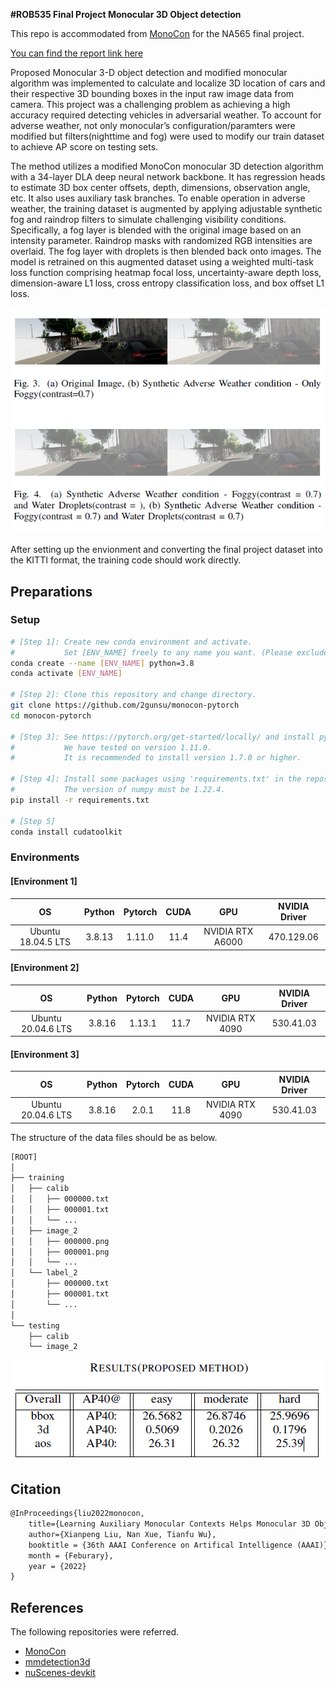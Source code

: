 **#ROB535 Final Project
Monocular 3D Object detection**

This repo is accommodated from [MonoCon](https://github.com/2gunsu/monocon-pytorch) for the NA565 final project. 

[You can find the report link here](https://github.com/Kgabel/Final-Project-ROB535-MONOCON/blob/c09d477149a8ffd56653db05a9f4e2a4ad64e8e4/Final_project_report.pdf)


Proposed Monocular 3-D object detection and modified monocular algorithm was implemented to calculate and localize 3D location of cars and their respective 3D bounding boxes in the input raw image data from camera. This project was a challenging problem as achieving a high accuracy required detecting vehicles in adversarial weather. To account for adverse weather, not only monocular’s configuration/paramters were modified but filters(nighttime and fog) were used to modify our train dataset to achieve AP score on testing sets.

The method utilizes a modified MonoCon monocular 3D detection algorithm with a 34-layer DLA deep neural network backbone. It has regression heads to estimate 3D box center offsets, depth, dimensions, observation angle, etc. It also uses auxiliary task branches. To enable operation in adverse weather, the training dataset is augmented by applying adjustable synthetic fog and raindrop filters to simulate challenging visibility conditions. Specifically, a fog layer is blended with the original image based on an intensity parameter. Raindrop masks with randomized RGB intensities are overlaid. The fog layer with droplets is then blended back onto images. The model is retrained on this augmented dataset using a weighted multi-task loss function comprising heatmap focal loss, uncertainty-aware depth loss, dimension-aware L1 loss, cross entropy classification loss, and box offset L1 loss.

![alt text](https://github.com/Kgabel/Final-Project-ROB535-MONOCON/blob/main/config/Screenshot%202023-12-31%2002154.png)

After setting up the envionment and converting the final project dataset into the KITTI format, the training code should work directly. 
## Preparations

### Setup
```bash
# [Step 1]: Create new conda environment and activate.
#           Set [ENV_NAME] freely to any name you want. (Please exclude the brackets.)
conda create --name [ENV_NAME] python=3.8
conda activate [ENV_NAME]

# [Step 2]: Clone this repository and change directory.
git clone https://github.com/2gunsu/monocon-pytorch
cd monocon-pytorch

# [Step 3]: See https://pytorch.org/get-started/locally/ and install pytorch for your environment.
#           We have tested on version 1.11.0.
#           It is recommended to install version 1.7.0 or higher.

# [Step 4]: Install some packages using 'requirements.txt' in the repository.
#           The version of numpy must be 1.22.4.
pip install -r requirements.txt

# [Step 5]
conda install cudatoolkit
```

### Environments

#### [Environment 1]
| OS                 | Python       | Pytorch      | CUDA         | GPU                   | NVIDIA Driver |
| :----------------: | :----------: | :----------: | :----------: | :-------------------: | :-----------: |
| Ubuntu 18.04.5 LTS | 3.8.13       | 1.11.0       | 11.4         | NVIDIA RTX A6000      | 470.129.06    |

#### [Environment 2]
| OS                 | Python       | Pytorch      | CUDA         | GPU                   | NVIDIA Driver |
| :----------------: | :----------: | :----------: | :----------: | :-------------------: | :-----------: |
| Ubuntu 20.04.6 LTS | 3.8.16       | 1.13.1       | 11.7         | NVIDIA RTX 4090       | 530.41.03     |

#### [Environment 3]
| OS                 | Python       | Pytorch      | CUDA         | GPU                   | NVIDIA Driver |
| :----------------: | :----------: | :----------: | :----------: | :-------------------: | :-----------: |
| Ubuntu 20.04.6 LTS | 3.8.16       | 2.0.1        | 11.8         | NVIDIA RTX 4090       | 530.41.03     |





The structure of the data files should be as below.
```bash
[ROOT]
│
├── training
│   ├── calib
│   │   ├── 000000.txt
│   │   ├── 000001.txt
│   │   └── ...
│   ├── image_2
│   │   ├── 000000.png
│   │   ├── 000001.png
│   │   └── ...
│   └── label_2
│       ├── 000000.txt
│       ├── 000001.txt
│       └── ...
│
└── testing
    ├── calib
    └── image_2
```
![alt text](https://github.com/Kgabel/Final-Project-ROB535-MONOCON/blob/main/config/Screenshot%202023-12-31%20015717.png)


## Citation
```latex
@InProceedings{liu2022monocon,
    title={Learning Auxiliary Monocular Contexts Helps Monocular 3D Object Detection},
    author={Xianpeng Liu, Nan Xue, Tianfu Wu},
    booktitle = {36th AAAI Conference on Artifical Intelligence (AAAI)},
    month = {Feburary},
    year = {2022}
}
```


## References
The following repositories were referred.  
- [MonoCon](https://github.com/Xianpeng919/MonoCon)
- [mmdetection3d](https://github.com/open-mmlab/mmdetection3d)
- [nuScenes-devkit](https://github.com/nutonomy/nuscenes-devkit)
